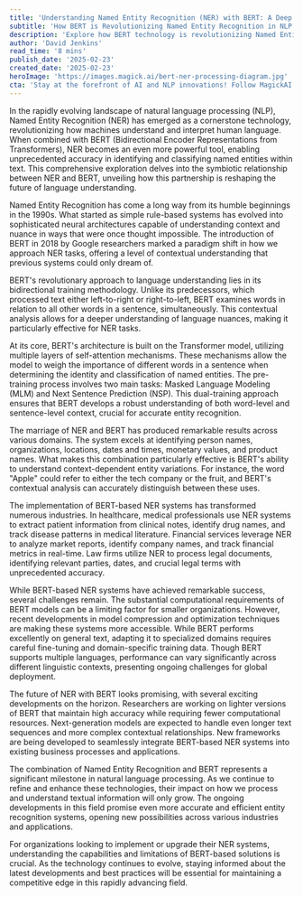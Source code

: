 ```yaml
---
title: 'Understanding Named Entity Recognition (NER) with BERT: A Deep Dive into Modern Natural Language Processing'
subtitle: 'How BERT is Revolutionizing Named Entity Recognition in NLP'
description: 'Explore how BERT technology is revolutionizing Named Entity Recognition in NLP, enabling unprecedented accuracy in identifying and classifying named entities within text. Learn about its applications across industries, current challenges, and future developments in this comprehensive guide.'
author: 'David Jenkins'
read_time: '8 mins'
publish_date: '2025-02-23'
created_date: '2025-02-23'
heroImage: 'https://images.magick.ai/bert-ner-processing-diagram.jpg'
cta: 'Stay at the forefront of AI and NLP innovations! Follow MagickAI on LinkedIn for regular insights into groundbreaking technologies like BERT and NER.'
---
```


In the rapidly evolving landscape of natural language processing (NLP), Named Entity Recognition (NER) has emerged as a cornerstone technology, revolutionizing how machines understand and interpret human language. When combined with BERT (Bidirectional Encoder Representations from Transformers), NER becomes an even more powerful tool, enabling unprecedented accuracy in identifying and classifying named entities within text. This comprehensive exploration delves into the symbiotic relationship between NER and BERT, unveiling how this partnership is reshaping the future of language understanding.

Named Entity Recognition has come a long way from its humble beginnings in the 1990s. What started as simple rule-based systems has evolved into sophisticated neural architectures capable of understanding context and nuance in ways that were once thought impossible. The introduction of BERT in 2018 by Google researchers marked a paradigm shift in how we approach NER tasks, offering a level of contextual understanding that previous systems could only dream of.

BERT's revolutionary approach to language understanding lies in its bidirectional training methodology. Unlike its predecessors, which processed text either left-to-right or right-to-left, BERT examines words in relation to all other words in a sentence, simultaneously. This contextual analysis allows for a deeper understanding of language nuances, making it particularly effective for NER tasks.

At its core, BERT's architecture is built on the Transformer model, utilizing multiple layers of self-attention mechanisms. These mechanisms allow the model to weigh the importance of different words in a sentence when determining the identity and classification of named entities. The pre-training process involves two main tasks: Masked Language Modeling (MLM) and Next Sentence Prediction (NSP). This dual-training approach ensures that BERT develops a robust understanding of both word-level and sentence-level context, crucial for accurate entity recognition.

The marriage of NER and BERT has produced remarkable results across various domains. The system excels at identifying person names, organizations, locations, dates and times, monetary values, and product names. What makes this combination particularly effective is BERT's ability to understand context-dependent entity variations. For instance, the word "Apple" could refer to either the tech company or the fruit, and BERT's contextual analysis can accurately distinguish between these uses.

The implementation of BERT-based NER systems has transformed numerous industries. In healthcare, medical professionals use NER systems to extract patient information from clinical notes, identify drug names, and track disease patterns in medical literature. Financial services leverage NER to analyze market reports, identify company names, and track financial metrics in real-time. Law firms utilize NER to process legal documents, identifying relevant parties, dates, and crucial legal terms with unprecedented accuracy.

While BERT-based NER systems have achieved remarkable success, several challenges remain. The substantial computational requirements of BERT models can be a limiting factor for smaller organizations. However, recent developments in model compression and optimization techniques are making these systems more accessible. While BERT performs excellently on general text, adapting it to specialized domains requires careful fine-tuning and domain-specific training data. Though BERT supports multiple languages, performance can vary significantly across different linguistic contexts, presenting ongoing challenges for global deployment.

The future of NER with BERT looks promising, with several exciting developments on the horizon. Researchers are working on lighter versions of BERT that maintain high accuracy while requiring fewer computational resources. Next-generation models are expected to handle even longer text sequences and more complex contextual relationships. New frameworks are being developed to seamlessly integrate BERT-based NER systems into existing business processes and applications.

The combination of Named Entity Recognition and BERT represents a significant milestone in natural language processing. As we continue to refine and enhance these technologies, their impact on how we process and understand textual information will only grow. The ongoing developments in this field promise even more accurate and efficient entity recognition systems, opening new possibilities across various industries and applications.

For organizations looking to implement or upgrade their NER systems, understanding the capabilities and limitations of BERT-based solutions is crucial. As the technology continues to evolve, staying informed about the latest developments and best practices will be essential for maintaining a competitive edge in this rapidly advancing field.